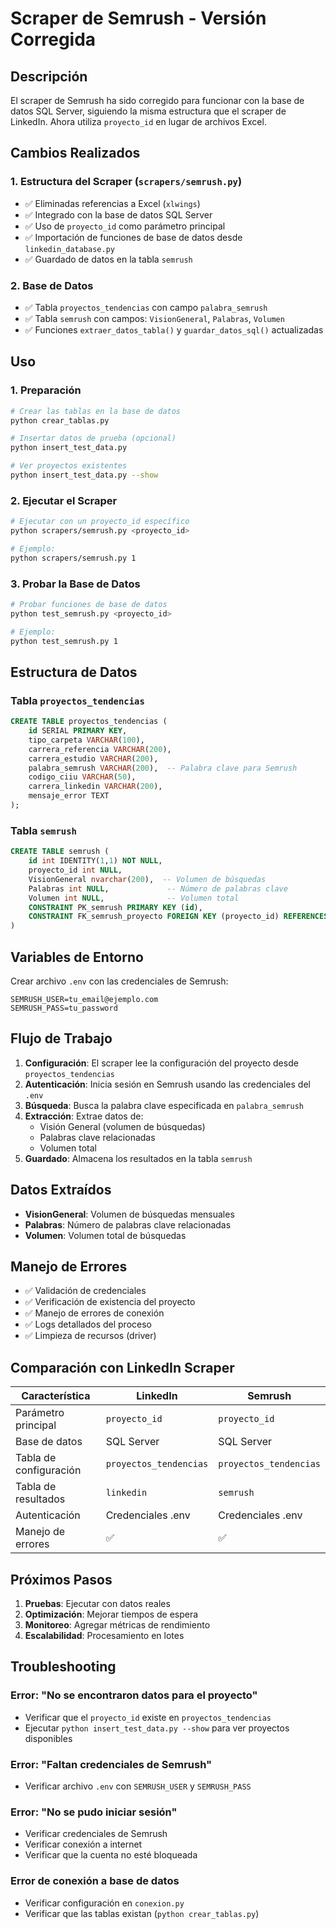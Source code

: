 # Scraper de Semrush - Versión Corregida

## Descripción

El scraper de Semrush ha sido corregido para funcionar con la base de datos SQL Server, siguiendo la misma estructura que el scraper de LinkedIn. Ahora utiliza `proyecto_id` en lugar de archivos Excel.

## Cambios Realizados

### 1. Estructura del Scraper (`scrapers/semrush.py`)

- ✅ Eliminadas referencias a Excel (`xlwings`)
- ✅ Integrado con la base de datos SQL Server
- ✅ Uso de `proyecto_id` como parámetro principal
- ✅ Importación de funciones de base de datos desde `linkedin_database.py`
- ✅ Guardado de datos en la tabla `semrush`

### 2. Base de Datos

- ✅ Tabla `proyectos_tendencias` con campo `palabra_semrush`
- ✅ Tabla `semrush` con campos: `VisionGeneral`, `Palabras`, `Volumen`
- ✅ Funciones `extraer_datos_tabla()` y `guardar_datos_sql()` actualizadas

## Uso

### 1. Preparación

```bash
# Crear las tablas en la base de datos
python crear_tablas.py

# Insertar datos de prueba (opcional)
python insert_test_data.py

# Ver proyectos existentes
python insert_test_data.py --show
```

### 2. Ejecutar el Scraper

```bash
# Ejecutar con un proyecto_id específico
python scrapers/semrush.py <proyecto_id>

# Ejemplo:
python scrapers/semrush.py 1
```

### 3. Probar la Base de Datos

```bash
# Probar funciones de base de datos
python test_semrush.py <proyecto_id>

# Ejemplo:
python test_semrush.py 1
```

## Estructura de Datos

### Tabla `proyectos_tendencias`
```sql
CREATE TABLE proyectos_tendencias (
    id SERIAL PRIMARY KEY,
    tipo_carpeta VARCHAR(100),
    carrera_referencia VARCHAR(200),
    carrera_estudio VARCHAR(200),
    palabra_semrush VARCHAR(200),  -- Palabra clave para Semrush
    codigo_ciiu VARCHAR(50),
    carrera_linkedin VARCHAR(200),
    mensaje_error TEXT
);
```

### Tabla `semrush`
```sql
CREATE TABLE semrush (
    id int IDENTITY(1,1) NOT NULL,
    proyecto_id int NULL,
    VisionGeneral nvarchar(200),  -- Volumen de búsquedas
    Palabras int NULL,             -- Número de palabras clave
    Volumen int NULL,              -- Volumen total
    CONSTRAINT PK_semrush PRIMARY KEY (id),
    CONSTRAINT FK_semrush_proyecto FOREIGN KEY (proyecto_id) REFERENCES proyectos_tendencias(id)
)
```

## Variables de Entorno

Crear archivo `.env` con las credenciales de Semrush:

```env
SEMRUSH_USER=tu_email@ejemplo.com
SEMRUSH_PASS=tu_password
```

## Flujo de Trabajo

1. **Configuración**: El scraper lee la configuración del proyecto desde `proyectos_tendencias`
2. **Autenticación**: Inicia sesión en Semrush usando las credenciales del `.env`
3. **Búsqueda**: Busca la palabra clave especificada en `palabra_semrush`
4. **Extracción**: Extrae datos de:
   - Visión General (volumen de búsquedas)
   - Palabras clave relacionadas
   - Volumen total
5. **Guardado**: Almacena los resultados en la tabla `semrush`

## Datos Extraídos

- **VisionGeneral**: Volumen de búsquedas mensuales
- **Palabras**: Número de palabras clave relacionadas
- **Volumen**: Volumen total de búsquedas

## Manejo de Errores

- ✅ Validación de credenciales
- ✅ Verificación de existencia del proyecto
- ✅ Manejo de errores de conexión
- ✅ Logs detallados del proceso
- ✅ Limpieza de recursos (driver)

## Comparación con LinkedIn Scraper

| Característica | LinkedIn | Semrush |
|----------------|----------|---------|
| Parámetro principal | `proyecto_id` | `proyecto_id` |
| Base de datos | SQL Server | SQL Server |
| Tabla de configuración | `proyectos_tendencias` | `proyectos_tendencias` |
| Tabla de resultados | `linkedin` | `semrush` |
| Autenticación | Credenciales .env | Credenciales .env |
| Manejo de errores | ✅ | ✅ |

## Próximos Pasos

1. **Pruebas**: Ejecutar con datos reales
2. **Optimización**: Mejorar tiempos de espera
3. **Monitoreo**: Agregar métricas de rendimiento
4. **Escalabilidad**: Procesamiento en lotes

## Troubleshooting

### Error: "No se encontraron datos para el proyecto"
- Verificar que el `proyecto_id` existe en `proyectos_tendencias`
- Ejecutar `python insert_test_data.py --show` para ver proyectos disponibles

### Error: "Faltan credenciales de Semrush"
- Verificar archivo `.env` con `SEMRUSH_USER` y `SEMRUSH_PASS`

### Error: "No se pudo iniciar sesión"
- Verificar credenciales de Semrush
- Verificar conexión a internet
- Verificar que la cuenta no esté bloqueada

### Error de conexión a base de datos
- Verificar configuración en `conexion.py`
- Verificar que las tablas existan (`python crear_tablas.py`)

